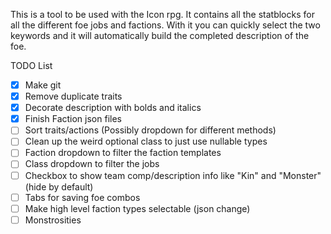 ﻿This is a tool to be used with the Icon rpg. It contains all the statblocks for all the different foe jobs and factions. With it you can quickly select the two keywords and it will automatically build the completed description of the foe.

TODO List
- [X] Make git
- [X] Remove duplicate traits
- [X] Decorate description with bolds and italics
- [X] Finish Faction json files
- [ ] Sort traits/actions (Possibly dropdown for different methods)
- [ ] Clean up the weird optional class to just use nullable types
- [ ] Faction dropdown to filter the faction templates
- [ ] Class dropdown to filter the jobs
- [ ] Checkbox to show team comp/description info like "Kin" and "Monster" (hide by default)
- [ ] Tabs for saving foe combos
- [ ] Make high level faction types selectable (json change)
- [ ] Monstrosities
